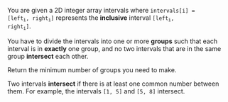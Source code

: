 You are given a 2D integer array intervals where <code>intervals[i] = [left<sub>i</sub>, right<sub>i</sub>]</code> represents the **inclusive** interval <code>[left<sub>i</sub>, right<sub>i</sub>]</code>.

You have to divide the intervals into one or more **groups** such that each interval is in **exactly** one group, and no two intervals that are in the same group **intersect** each other.

Return the minimum number of groups you need to make.

Two intervals **intersect** if there is at least one common number between them. For example, the intervals `[1, 5]` and `[5, 8]` intersect.